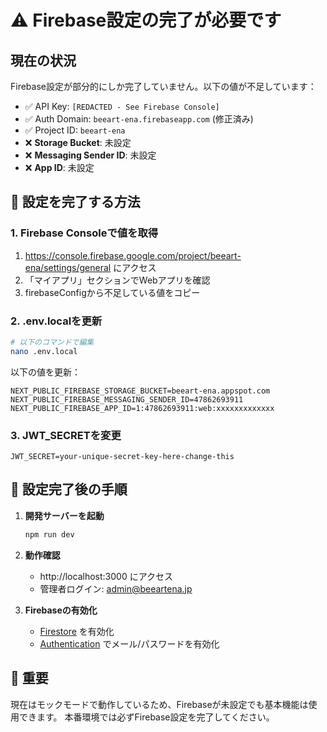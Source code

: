 # ⚠️ Firebase設定の完了が必要です

## 現在の状況
Firebase設定が部分的にしか完了していません。以下の値が不足しています：

- ✅ API Key: `[REDACTED - See Firebase Console]`
- ✅ Auth Domain: `beeart-ena.firebaseapp.com` (修正済み)
- ✅ Project ID: `beeart-ena`
- ❌ **Storage Bucket**: 未設定
- ❌ **Messaging Sender ID**: 未設定
- ❌ **App ID**: 未設定

## 🔧 設定を完了する方法

### 1. Firebase Consoleで値を取得
1. https://console.firebase.google.com/project/beeart-ena/settings/general にアクセス
2. 「マイアプリ」セクションでWebアプリを確認
3. firebaseConfigから不足している値をコピー

### 2. .env.localを更新
```bash
# 以下のコマンドで編集
nano .env.local
```

以下の値を更新：
```
NEXT_PUBLIC_FIREBASE_STORAGE_BUCKET=beeart-ena.appspot.com
NEXT_PUBLIC_FIREBASE_MESSAGING_SENDER_ID=47862693911
NEXT_PUBLIC_FIREBASE_APP_ID=1:47862693911:web:xxxxxxxxxxxxx
```

### 3. JWT_SECRETを変更
```
JWT_SECRET=your-unique-secret-key-here-change-this
```

## 🚀 設定完了後の手順

1. **開発サーバーを起動**
   ```bash
   npm run dev
   ```

2. **動作確認**
   - http://localhost:3000 にアクセス
   - 管理者ログイン: admin@beeartena.jp

3. **Firebaseの有効化**
   - [Firestore](https://console.firebase.google.com/project/beeart-ena/firestore) を有効化
   - [Authentication](https://console.firebase.google.com/project/beeart-ena/authentication) でメール/パスワードを有効化

## 📌 重要
現在はモックモードで動作しているため、Firebaseが未設定でも基本機能は使用できます。
本番環境では必ずFirebase設定を完了してください。
